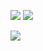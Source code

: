 <a href="https://codeclimate.com/github/VladislavHexlet/project-lvl2-s185/maintainability"><img src="https://api.codeclimate.com/v1/badges/53495ab0591506311ec8/maintainability" /></a>
<a href="https://codeclimate.com/github/VladislavHexlet/project-lvl2-s185/test_coverage"><img src="https://api.codeclimate.com/v1/badges/53495ab0591506311ec8/test_coverage" /></a>

<a href="https://travis-ci.org/VladislavHexlet/project-lvl2-s185"><img src="https://travis-ci.org/VladislavHexlet/project-lvl2-s185.svg?branch=master" /></a>
